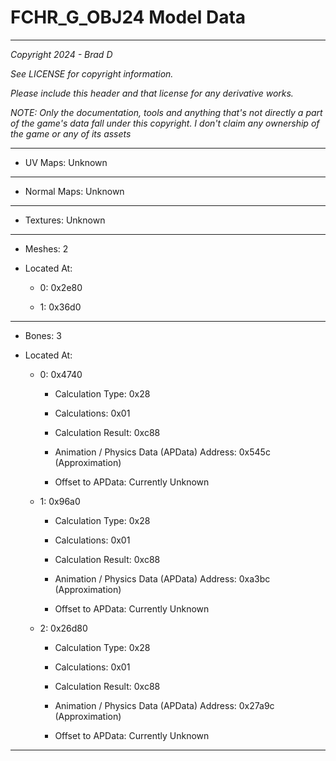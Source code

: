 # FCHR_G_OBJ24 Model Data

---

*Copyright 2024 - Brad D*

*See LICENSE for copyright information.*

*Please include this header and that license for any derivative works.*

*NOTE: Only the documentation, tools and anything that's not directly a part of the game's data fall under this copyright. I don't claim any ownership of the game or any of its assets*

---


* UV Maps: Unknown

---

* Normal Maps: Unknown

---

* Textures: Unknown

---

* Meshes: 2

* Located At:

  * 0: 0x2e80

  * 1: 0x36d0

---

* Bones: 3

* Located At:

  * 0: 0x4740

    * Calculation Type: 0x28

    * Calculations: 0x01

    * Calculation Result: 0xc88

    * Animation / Physics Data (APData) Address: 0x545c (Approximation)

    * Offset to APData: Currently Unknown

  * 1: 0x96a0

    * Calculation Type: 0x28

    * Calculations: 0x01

    * Calculation Result: 0xc88

    * Animation / Physics Data (APData) Address: 0xa3bc (Approximation)

    * Offset to APData: Currently Unknown

  * 2: 0x26d80

    * Calculation Type: 0x28

    * Calculations: 0x01

    * Calculation Result: 0xc88

    * Animation / Physics Data (APData) Address: 0x27a9c (Approximation)

    * Offset to APData: Currently Unknown

---

